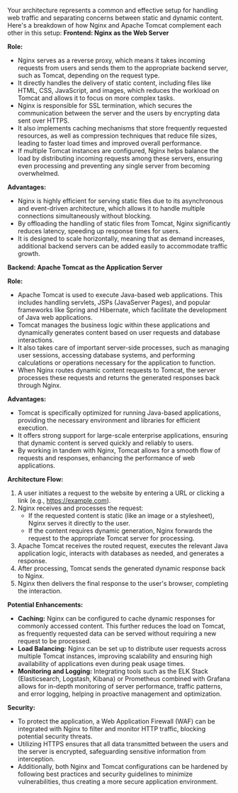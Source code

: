 
Your architecture represents a common and effective setup for handling web traffic and separating concerns between static and dynamic content. Here's a breakdown of how Nginx and Apache Tomcat complement each other in this setup:
**Frontend: Nginx as the Web Server**

**Role:**

- Nginx serves as a reverse proxy, which means it takes incoming requests from users and sends them to the appropriate backend server, such as Tomcat, depending on the request type.
- It directly handles the delivery of static content, including files like HTML, CSS, JavaScript, and images, which reduces the workload on Tomcat and allows it to focus on more complex tasks.
- Nginx is responsible for SSL termination, which secures the communication between the server and the users by encrypting data sent over HTTPS.
- It also implements caching mechanisms that store frequently requested resources, as well as compression techniques that reduce file sizes, leading to faster load times and improved overall performance.
- If multiple Tomcat instances are configured, Nginx helps balance the load by distributing incoming requests among these servers, ensuring even processing and preventing any single server from becoming overwhelmed.

**Advantages:**

- Nginx is highly efficient for serving static files due to its asynchronous and event-driven architecture, which allows it to handle multiple connections simultaneously without blocking.
- By offloading the handling of static files from Tomcat, Nginx significantly reduces latency, speeding up response times for users.
- It is designed to scale horizontally, meaning that as demand increases, additional backend servers can be added easily to accommodate traffic growth.

**Backend: Apache Tomcat as the Application Server**

**Role:**

- Apache Tomcat is used to execute Java-based web applications. This includes handling servlets, JSPs (JavaServer Pages), and popular frameworks like Spring and Hibernate, which facilitate the development of Java web applications.
- Tomcat manages the business logic within these applications and dynamically generates content based on user requests and database interactions.
- It also takes care of important server-side processes, such as managing user sessions, accessing database systems, and performing calculations or operations necessary for the application to function.
- When Nginx routes dynamic content requests to Tomcat, the server processes these requests and returns the generated responses back through Nginx.

**Advantages:**

- Tomcat is specifically optimized for running Java-based applications, providing the necessary environment and libraries for efficient execution.
- It offers strong support for large-scale enterprise applications, ensuring that dynamic content is served quickly and reliably to users.
- By working in tandem with Nginx, Tomcat allows for a smooth flow of requests and responses, enhancing the performance of web applications.

**Architecture Flow:**

1. A user initiates a request to the website by entering a URL or clicking a link (e.g., https://example.com).
2. Nginx receives and processes the request:
   - If the requested content is static (like an image or a stylesheet), Nginx serves it directly to the user.
   - If the content requires dynamic generation, Nginx forwards the request to the appropriate Tomcat server for processing.
3. Apache Tomcat receives the routed request, executes the relevant Java application logic, interacts with databases as needed, and generates a response.
4. After processing, Tomcat sends the generated dynamic response back to Nginx.
5. Nginx then delivers the final response to the user's browser, completing the interaction.

**Potential Enhancements:**

- **Caching:** Nginx can be configured to cache dynamic responses for commonly accessed content. This further reduces the load on Tomcat, as frequently requested data can be served without requiring a new request to be processed.
- **Load Balancing:** Nginx can be set up to distribute user requests across multiple Tomcat instances, improving scalability and ensuring high availability of applications even during peak usage times.
- **Monitoring and Logging:** Integrating tools such as the ELK Stack (Elasticsearch, Logstash, Kibana) or Prometheus combined with Grafana allows for in-depth monitoring of server performance, traffic patterns, and error logging, helping in proactive management and optimization.

**Security:**

- To protect the application, a Web Application Firewall (WAF) can be integrated with Nginx to filter and monitor HTTP traffic, blocking potential security threats.
- Utilizing HTTPS ensures that all data transmitted between the users and the server is encrypted, safeguarding sensitive information from interception.
- Additionally, both Nginx and Tomcat configurations can be hardened by following best practices and security guidelines to minimize vulnerabilities, thus creating a more secure application environment.
